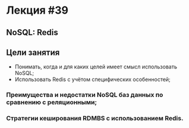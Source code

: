 # Лекция #39

## NoSQL: Redis

## Цели занятия

* Понимать, когда и для каких целей имеет смысл использовать NoSQL;
* Использовать Redis с учётом специфических особенностей;

### Преимущества и недостатки NoSQL баз данных по сравнению с реляционными;
### Стратегии кеширования RDMBS с использованием Redis.